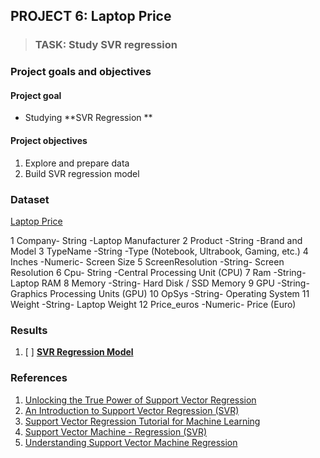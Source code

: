 ## PROJECT 6: Laptop Price

> ### TASK: Study SVR regression

### Project goals and objectives

#### Project goal

- Studying **SVR Regression **

#### Project objectives

1. Explore and prepare data 
2. Build SVR regression model


### Dataset

[Laptop Price](https://www.kaggle.com/muhammetvarl/laptop-price)

1 Company- String -Laptop Manufacturer
2 Product -String -Brand and Model
3 TypeName -String -Type (Notebook, Ultrabook, Gaming, etc.)
4 Inches -Numeric- Screen Size
5 ScreenResolution -String- Screen Resolution
6 Cpu- String -Central Processing Unit (CPU)
7 Ram -String- Laptop RAM
8 Memory -String- Hard Disk / SSD Memory
9 GPU -String- Graphics Processing Units (GPU)
10 OpSys -String- Operating System
11 Weight -String- Laptop Weight
12 Price_euros -Numeric- Price (Euro)


### Results

1. [ ] [**SVR Regression Model**]()



### References

1. [Unlocking the True Power of Support Vector Regression](https://towardsdatascience.com/unlocking-the-true-power-of-support-vector-regression-847fd123a4a0)
2. [An Introduction to Support Vector Regression (SVR)](https://towardsdatascience.com/an-introduction-to-support-vector-regression-svr-a3ebc1672c2)
3. [Support Vector Regression Tutorial for Machine Learning](https://www.analyticsvidhya.com/blog/2020/03/support-vector-regression-tutorial-for-machine-learning/)
4. [Support Vector Machine - Regression (SVR)](https://www.saedsayad.com/support_vector_machine_reg.htm)
5. [Understanding Support Vector Machine Regression](https://www.mathworks.com/help/stats/understanding-support-vector-machine-regression.html)




